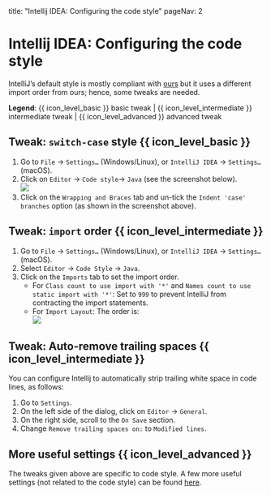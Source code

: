 <frontmatter>
  title: "Intellij IDEA: Configuring the code style"
  pageNav: 2
</frontmatter>

# Intellij IDEA: Configuring the code style

IntelliJ’s default style is mostly compliant with [ours](../conventions/java/) but it uses a different import order from ours; hence, some tweaks are needed.

**Legend**: {{ icon_level_basic }} basic tweak | {{ icon_level_intermediate }} intermediate tweak | {{ icon_level_advanced }} advanced tweak

## Tweak: `switch-case` style {{ icon_level_basic }}

1. Go to `File` → `Settings…` (Windows/Linux), or `IntelliJ IDEA` → `Settings…` (macOS).
1. Click on `Editor` → `Code style`→ `Java` (see the screenshot below).<br>
   ![](images/intellij/codeStyle-switch.png)
1. Click on the `Wrapping and Braces` tab and un-tick the `Indent 'case' branches` option (as shown in the screenshot above).


## Tweak: `import` order {{ icon_level_intermediate }}

1. Go to `File` → `Settings…` (Windows/Linux), or `IntelliJ IDEA` → `Settings…` (macOS).
1. Select `Editor` → `Code Style` → `Java`.
1. Click on the `Imports` tab to set the import order.
   * For `Class count to use import with '*'` and `Names count to use static import with '*'`: Set to `999` to prevent IntelliJ from contracting the import statements.
   * For `Import Layout`: The order is:<br>
     ![](images/intellij/importOrder.png)


## Tweak: Auto-remove trailing spaces {{ icon_level_intermediate }}

You can configure Intellij to automatically strip trailing white space in code lines, as follows:
1. Go to `Settings`.
1. On the left side of the dialog, click on `Editor` -> `General`.
1. On the right side, scroll to the `On Save` section.
1. Change `Remove trailing spaces on:` to `Modified lines`.


## More useful settings {{ icon_level_advanced }}

The tweaks given above are specific to code style. A few more useful settings (not related to the code style) can be found [here](intellijUsefulSettings.md).
